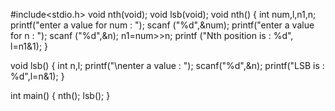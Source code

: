 #include<stdio.h>
void nth(void);
void lsb(void);
void nth()
{ 
int num,l,n1,n;
printf("enter a value for num : ");
scanf ("%d",&num);
printf("enter a value for n : ");
scanf ("%d",&n);
n1=num>>n;
printf ("Nth position is : %d", l=n1&1);
}

void lsb()
{ 
int n,l;
printf("\nenter a value : ");
scanf("%d",&n);
printf("LSB is : %d",l=n&1);
} 

int main()
{
nth();
lsb();
}